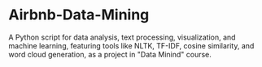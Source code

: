 # Airbnb-Data-Mining
A Python script for data analysis, text processing, visualization, and machine learning, featuring tools like NLTK, TF-IDF, cosine similarity, and word cloud generation, as a project in "Data Minind" course.
